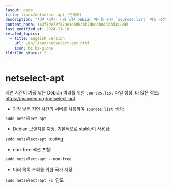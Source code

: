 ```yaml
---
layout: page
title: linux/netselect-apt (한국어)
description: "지연 시간이 가장 낮은 Debian 미러를 위한 `sources.list` 파일 생성."
content_hash: 163f5de72f47ae1ebd94bb1d0edb0dd27d3a289d
last_modified_at: 2024-11-10
related_topics:
  - title: English version
    url: /en/linux/netselect-apt.html
    icon: bi bi-globe
tldri18n_status: 2
---
```

# netselect-apt

지연 시간이 가장 낮은 Debian 미러를 위한 `sources.list` 파일 생성.
더 많은 정보: <https://manned.org/netselect-apt>.

- 가장 낮은 지연 시간의 서버를 사용하여 `sources.list` 생성:

`sudo netselect-apt`

- Debian 브랜치를 지정, 기본적으로 stable이 사용됨:

`sudo netselect-apt `<span class="tldr-var badge badge-pill bg-dark-lm bg-white-dm text-white-lm text-dark-dm font-weight-bold">testing</span>

- non-free 섹션 포함:

`sudo netselect-apt --non-free`

- 미러 목록 조회를 위한 국가 지정:

`sudo netselect-apt -c `<span class="tldr-var badge badge-pill bg-dark-lm bg-white-dm text-white-lm text-dark-dm font-weight-bold">인도</span>
